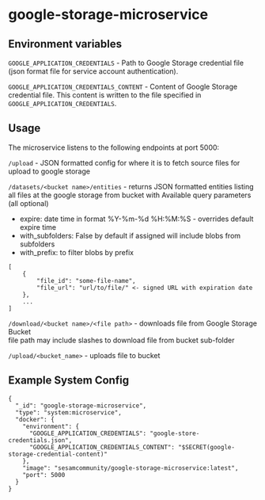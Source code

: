 # google-storage-microservice

## Environment variables

`GOOGLE_APPLICATION_CREDENTIALS` - Path to Google Storage credential file (json format file for service account authentication). 

`GOOGLE_APPLICATION_CREDENTIALS_CONTENT` - Content of Google Storage credential file. This content is written to the file specified in `GOOGLE_APPLICATION_CREDENTIALS`. 

## Usage

The microservice listens to the following endpoints at port 5000:

`/upload` - JSON formatted config for where it is to fetch source files for upload to google storage

`/datasets/<bucket name>/entities` - returns JSON formatted entities listing all files at the google storage from bucket with <bucket name>
Available query parameters (all optional)  
* expire: date time in format %Y-%m-%d %H:%M:%S - overrides default expire time
* with_subfolders: False by default if assigned will include blobs from subfolders
* with_prefix: to filter blobs by prefix
```
[
    {
        "file_id": "some-file-name",
        "file_url": "url/to/file/" <- signed URL with expiration date
    },
    ...
]
```

`/download/<bucket name>/<file path>` - downloads file from Google Storage Bucket  
file path may include slashes to download file from bucket sub-folder

`/upload/<bucket_name>` - uploads file to bucket


## Example System Config
```
{
  "_id": "google-storage-microservice",
  "type": "system:microservice",
  "docker": {
    "environment": {
      "GOOGLE_APPLICATION_CREDENTIALS": "google-store-credentials.json",
      "GOOGLE_APPLICATION_CREDENTIALS_CONTENT": "$SECRET(google-storage-credential-content)"
    },
    "image": "sesamcommunity/google-storage-microservice:latest",
    "port": 5000
  }
}
```
